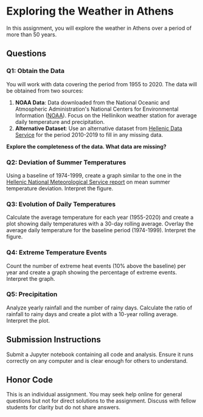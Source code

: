 # Exploring the Weather in Athens

In this assignment, you will explore the weather in Athens over a period of more than 50 years.

## Questions

### Q1: Obtain the Data
You will work with data covering the period from 1955 to 2020. The data will be obtained from two sources:

1. **NOAA Data**: Data downloaded from the National Oceanic and Atmospheric Administration's National Centers for Environmental Information ([NOAA](https://www.ncdc.noaa.gov/cdo-web/)). Focus on the Hellinikon weather station for average daily temperature and precipitation.
2. **Alternative Dataset**: Use an alternative dataset from [Hellenic Data Service](https://data.hellenicdataservice.gr/dataset/66e1c19a-7b0e-456f-b465-b301a1130e3f) for the period 2010-2019 to fill in any missing data.

**Explore the completeness of the data. What data are missing?**

### Q2: Deviation of Summer Temperatures
Using a baseline of 1974-1999, create a graph similar to the one in the [Hellenic National Meteorological Service report](http://www.hnms.gr/emy/en/pdf/2020_GRsignificantEVENT_en.pdf) on mean summer temperature deviation. Interpret the figure.

### Q3: Evolution of Daily Temperatures
Calculate the average temperature for each year (1955-2020) and create a plot showing daily temperatures with a 30-day rolling average. Overlay the average daily temperature for the baseline period (1974-1999). Interpret the figure.

### Q4: Extreme Temperature Events
Count the number of extreme heat events (10% above the baseline) per year and create a graph showing the percentage of extreme events. Interpret the graph.

### Q5: Precipitation
Analyze yearly rainfall and the number of rainy days. Calculate the ratio of rainfall to rainy days and create a plot with a 10-year rolling average. Interpret the plot.

## Submission Instructions
Submit a Jupyter notebook containing all code and analysis. Ensure it runs correctly on any computer and is clear enough for others to understand.

## Honor Code
This is an individual assignment. You may seek help online for general questions but not for direct solutions to the assignment. Discuss with fellow students for clarity but do not share answers.
